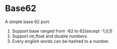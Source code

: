 # Base62
A simple base 62 port:
1. Support base ranged from -62 to 62(except -1,0,1)
2. Support int,float and double numbers
3. Every english words can be hashed to a number.
